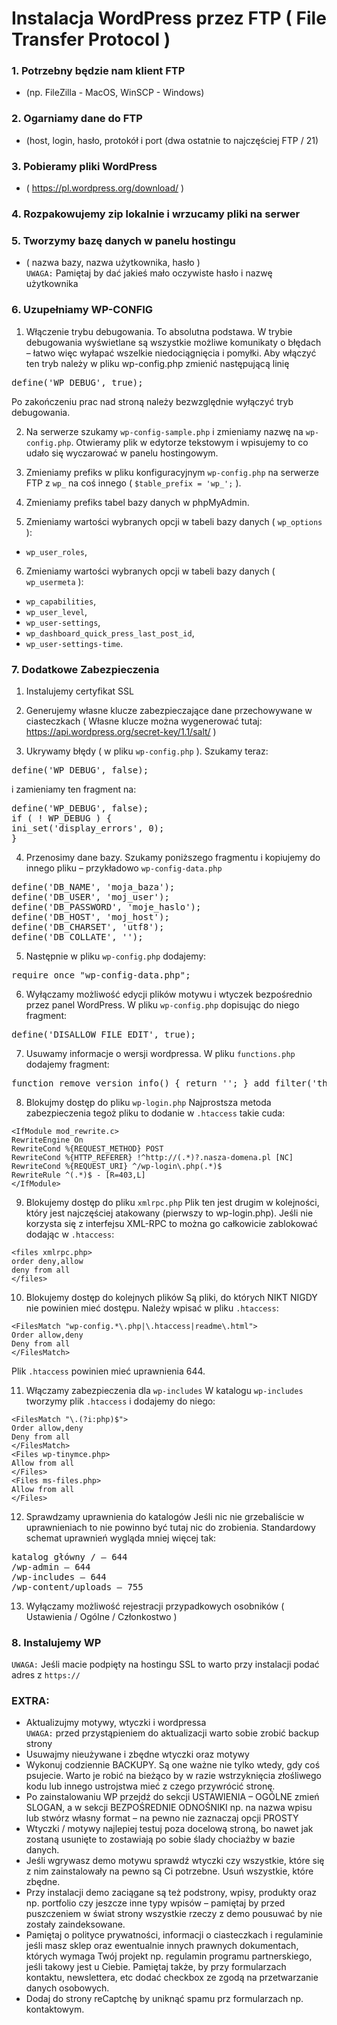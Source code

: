# Instalacja WordPress przez FTP ( File Transfer Protocol )

### 1. Potrzebny będzie nam klient FTP
- (np. FileZilla - MacOS, WinSCP - Windows)
  
### 2. Ogarniamy dane do FTP
- (host, login, hasło, protokół i port (dwa ostatnie to najczęściej FTP / 21)
  
### 3. Pobieramy pliki WordPress
- ( https://pl.wordpress.org/download/ )
  
### 4. Rozpakowujemy zip lokalnie i wrzucamy pliki na serwer
  
### 5. Tworzymy bazę danych w panelu hostingu
- ( nazwa bazy, nazwa użytkownika, hasło ) <br>
`UWAGA:` Pamiętaj by dać jakieś mało oczywiste hasło i nazwę użytkownika
  
### 6. Uzupełniamy WP-CONFIG
1. Włączenie trybu debugowania. To absolutna podstawa. W trybie debugowania wyświetlane są wszystkie możliwe komunikaty o błędach – łatwo więc wyłapać wszelkie niedociągnięcia i pomyłki. Aby włączyć ten tryb należy w pliku wp-config.php zmienić następującą linię
<pre>define('WP_DEBUG', true);</pre>
Po zakończeniu prac nad stroną należy bezwzględnie wyłączyć tryb debugowania.

2. Na serwerze szukamy `wp-config-sample.php` i zmieniamy nazwę na `wp-config.php`. Otwieramy plik w edytorze tekstowym i wpisujemy to co udało się wyczarować w panelu hostingowym.

3. Zmieniamy prefiks w pliku konfiguracyjnym `wp-config.php` na serwerze FTP z `wp_` na coś innego ( `$table_prefix = 'wp_';` ).

4. Zmieniamy prefiks tabel bazy danych w phpMyAdmin.

5. Zmieniamy wartości wybranych opcji w tabeli bazy danych ( `wp_options` ):
- `wp_user_roles`,

6. Zmieniamy wartości wybranych opcji w tabeli bazy danych ( `wp_usermeta` ):
- `wp_capabilities`,
- `wp_user_level`,
- `wp_user-settings`,
- `wp_dashboard_quick_press_last_post_id`,
- `wp_user-settings-time`.

### 7. Dodatkowe Zabezpieczenia

1. Instalujemy certyfikat SSL

2. Generujemy własne klucze zabezpieczające dane przechowywane w ciasteczkach ( Własne klucze można wygenerować tutaj: https://api.wordpress.org/secret-key/1.1/salt/ )

3. Ukrywamy błędy ( w pliku `wp-config.php` ). Szukamy teraz:
<pre>define('WP_DEBUG', false); </pre>
i zamieniamy ten fragment na:
<pre>define('WP_DEBUG', false);
if ( ! WP_DEBUG ) {
ini_set('display_errors', 0);
} </pre>

4. Przenosimy dane bazy. Szukamy poniższego fragmentu i kopiujemy do innego pliku – przykładowo `wp-config-data.php`
<pre>define('DB_NAME', 'moja_baza');
define('DB_USER', 'moj_user');
define('DB_PASSWORD', 'moje_haslo');
define('DB_HOST', 'moj_host');
define('DB_CHARSET', 'utf8');
define('DB_COLLATE', ''); </pre>

5. Następnie w pliku `wp-config.php` dodajemy:
<pre>require_once "wp-config-data.php"; </pre>

6. Wyłączamy możliwość edycji plików motywu i wtyczek bezpośrednio przez panel WordPress. W pliku `wp-config.php` dopisując do niego fragment:
<pre>define('DISALLOW_FILE_EDIT', true); </pre>

7. Usuwamy informacje o wersji wordpressa. W pliku `functions.php` dodajemy fragment:
<pre>function remove_version_info() { return ''; } add_filter('the_generator', 'remove_version_info'); remove_action('wp_head', 'wp_generator');</pre>

8. Blokujmy dostęp do pliku `wp-login.php`
Najprostsza metoda zabezpieczenia tegoż pliku to dodanie w `.htaccess` takie cuda:
```
<IfModule mod_rewrite.c>
RewriteEngine On
RewriteCond %{REQUEST_METHOD} POST
RewriteCond %{HTTP_REFERER} !^http://(.*)?.nasza-domena.pl [NC]
RewriteCond %{REQUEST_URI} ^/wp-login\.php(.*)$
RewriteRule ^(.*)$ - [R=403,L]
</IfModule>
```

9. Blokujemy dostęp do pliku `xmlrpc.php`
Plik ten jest drugim w kolejności, który jest najczęściej atakowany (pierwszy to wp-login.php). Jeśli nie korzysta się z interfejsu XML-RPC to można go całkowicie zablokować dodając w `.htaccess`:
```
<files xmlrpc.php>
order deny,allow
deny from all
</files>
```

10. Blokujemy dostęp do kolejnych plików
Są pliki, do których NIKT NIGDY nie powinien mieć dostępu. Należy wpisać w pliku `.htaccess`:
```
<FilesMatch "wp-config.*\.php|\.htaccess|readme\.html">
Order allow,deny
Deny from all
</FilesMatch>
```
Plik `.htaccess` powinien mieć uprawnienia 644.

11. Włączamy zabezpieczenia dla `wp-includes`
W katalogu `wp-includes` tworzymy plik `.htaccess` i dodajemy do niego:
```
<FilesMatch "\.(?i:php)$">
Order allow,deny
Deny from all
</FilesMatch>
<Files wp-tinymce.php>
Allow from all
</Files>
<Files ms-files.php>
Allow from all
</Files>
```

12. Sprawdzamy uprawnienia do katalogów
Jeśli nic nie grzebaliście w uprawnieniach to nie powinno być tutaj nic do zrobienia. Standardowy schemat uprawnień wygląda mniej więcej tak:
<pre>katalog główny / – 644
/wp-admin – 644
/wp-includes – 644
/wp-content/uploads – 755</pre>

13. Wyłączamy możliwość rejestracji przypadkowych osobników ( Ustawienia / Ogólne / Członkostwo )

### 8. Instalujemy WP
`UWAGA:` Jeśli macie podpięty na hostingu SSL to warto przy instalacji podać adres z `https://`

### EXTRA:
- Aktualizujmy motywy, wtyczki i wordpressa <br>
`UWAGA:` przed przystąpieniem do aktualizacji warto sobie zrobić backup strony
- Usuwajmy nieużywane i zbędne wtyczki oraz motywy
- Wykonuj codziennie BACKUPY. Są one ważne nie tylko wtedy, gdy coś psujecie. Warto je robić na bieżąco by w razie wstrzyknięcia złośliwego kodu lub innego ustrojstwa mieć z czego przywrócić stronę.
- Po zainstalowaniu WP przejdź do sekcji USTAWIENIA – OGÓLNE zmień SLOGAN, a w sekcji BEZPOŚREDNIE ODNOŚNIKI np. na nazwa wpisu lub stwórz własny format – na pewno nie zaznaczaj opcji PROSTY
- Wtyczki / motywy najlepiej testuj poza docelową stroną, bo nawet jak zostaną usunięte to zostawiają po sobie ślady chociażby w bazie danych. 
- Jeśli wgrywasz demo motywu sprawdź wtyczki czy wszystkie, które się z nim zainstalowały na pewno są Ci potrzebne. Usuń wszystkie, które zbędne. 
- Przy instalacji demo zaciągane są też podstrony, wpisy, produkty oraz np. portfolio czy jeszcze inne typy wpisów – pamiętaj by przed puszczeniem w świat strony wszystkie rzeczy z demo pousuwać by nie zostały zaindeksowane.
- Pamiętaj o polityce prywatności, informacji o ciasteczkach i regulaminie jeśli masz sklep oraz ewentualnie innych prawnych dokumentach, których wymaga Twój projekt np. regulamin programu partnerskiego, jeśli takowy jest u Ciebie. Pamiętaj także, by przy formularzach kontaktu, newslettera, etc dodać checkbox ze zgodą na przetwarzanie danych osobowych.
- Dodaj do strony reCaptchę by uniknąć spamu prz formularzach np. kontaktowym.
